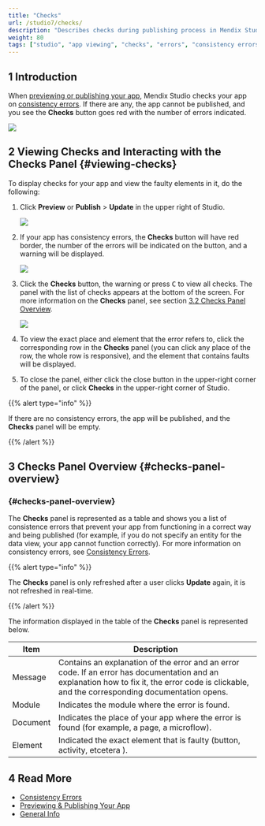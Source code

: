 ```yaml
---
title: "Checks"
url: /studio7/checks/
description: "Describes checks during publishing process in Mendix Studio."
weight: 80
tags: ["studio", "app viewing", "checks", "errors", "consistency errors"]
---
```


## 1 Introduction 

When [previewing or publishing your app](/studio7/publishing-app/#publishing-your-app), Mendix Studio checks your app on [consistency errors](/studio7/consistency-errors/). If there are any, the app cannot be published, and you see the **Checks** button goes red with the number of errors indicated.

![](/attachments/studio7/checks/checks-button.png)

## 2 Viewing Checks and Interacting with the Checks Panel {#viewing-checks}

To display checks for your app and view the faulty elements in it, do the following:

1. Click **Preview** or **Publish** > **Update** in the upper right of Studio. 

    ![](/attachments/studio7/checks/publish-update.png)

3.  If your app has consistency errors, the **Checks** button will have red border, the number of the errors will be indicated on the button, and a warning will be displayed. 

    ![](/attachments/studio7/checks/checks-button-red.png)

4.  Click the **Checks** button, the warning or press <kbd>C</kbd> to view all checks. 
   The panel with the list of checks appears at the bottom of the screen. For more information on the **Checks** panel, see section [3.2 Checks Panel Overview](#checks-panel-overview).

    ![](/attachments/studio7/checks/checks-panel.png)

5.  To view the exact place and element that the error refers to, click the corresponding row in the **Checks** panel (you can click any place of the row, the whole row is responsive),  and the element that contains faults will be displayed.

7. To close the panel, either click the close button in the upper-right corner of the panel, or click **Checks** in the upper-right corner of Studio. 

{{% alert type="info" %}}

If there are no consistency errors, the app will be published, and the **Checks** panel will be empty. 

{{% /alert %}}

## 3 Checks Panel Overview {#checks-panel-overview}

### {#checks-panel-overview}

The **Checks** panel is represented as a table and shows you a list of consistence errors that prevent your app from functioning in a correct way and being published (for example, if you do not specify an entity for the data view, your app cannot function correctly). For more information on consistency errors, see [Consistency Errors](/studio7/consistency-errors/). 

{{% alert type="info" %}}

The **Checks** panel is only refreshed after a user clicks **Update** again, it is not refreshed in real-time.

{{% /alert %}}

The information displayed in the table of the **Checks** panel is represented below. 

| Item     | Description                                                  |
| -------- | ------------------------------------------------------------ |
| Message  | Contains an explanation of the error and an error code. If an error has documentation and an explanation how to fix it, the error code is clickable, and the corresponding documentation opens. |
| Module   | Indicates the module where the error is found.               |
| Document | Indicates the place of your app where the error is found (for example, a page, a microflow). |
| Element  | Indicated the exact element that is faulty (button, activity, etcetera ). |

## 4 Read More

* [Consistency Errors](/studio7/consistency-errors/)
* [Previewing & Publishing Your App](/studio7/publishing-app/)
* [General Info](/studio7/general/)
